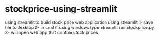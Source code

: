 # stockprice-using-streamlit
using streamlit to build stock price web application using streamlit
1- save file to desktop 
2- in cmd if using windows type streamlit run stockprice.py
3- will open web app that contain stock prices 
